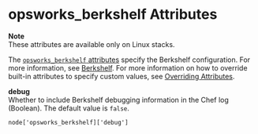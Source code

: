 # opsworks\_berkshelf Attributes<a name="attributes-recipes-berkshelf"></a>

**Note**  
These attributes are available only on Linux stacks\.

The [`opsworks_berkshelf` attributes](https://github.com/aws/opsworks-cookbooks/blob/master-chef-11.10/opsworks_berkshelf/attributes/default.rb) specify the Berkshelf configuration\. For more information, see [Berkshelf](http://berkshelf.com/)\. For more information on how to override built\-in attributes to specify custom values, see [Overriding Attributes](workingcookbook-attributes.md)\.

**debug**  
Whether to include Berkshelf debugging information in the Chef log \(Boolean\)\. The default value is `false`\.  

```
node['opsworks_berkshelf]['debug']
```